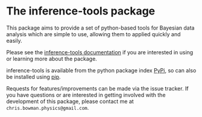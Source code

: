 # The inference-tools package
This package aims to provide a set of python-based tools for Bayesian data analysis
which are simple to use, allowing them to applied quickly and easily.

Please see the [inference-tools documentation](https://inference-tools.readthedocs.io/en/latest/) if you are
interested in using or learning more about the package.

inference-tools is available from the python package index [PyPi](https://pypi.org/project/inference-tools/), so
can also be installed using [pip](https://pip.pypa.io/en/stable/).

Requests for features/improvements can be made via the issue tracker. If you have questions
or are interested in getting involved with the development of this package, please contact
me at `chris.bowman.physics@gmail.com`.